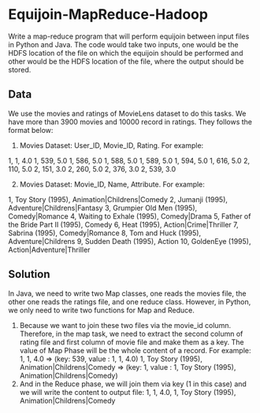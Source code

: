 # Equijoin-MapReduce-Hadoop
Write a map-reduce program that will perform equijoin between input files in Python and Java.
The code would take two inputs, one would be the HDFS location of the file on which the equijoin should be performed and other would be the HDFS location of the file,
where the output should be stored.


## Data
We use the movies and ratings of MovieLens dataset to do this tasks. We have more than 3900 movies and 10000 record in ratings. They follows the format below:

1. Movies Dataset: User_ID, Movie_ID, Rating. For example:

1, 1, 4.0
1, 539, 5.0
1, 586, 5.0
1, 588, 5.0
1, 589, 5.0
1, 594, 5.0
1, 616, 5.0
2, 110, 5.0
2, 151, 3.0
2, 260, 5.0
2, 376, 3.0
2, 539, 3.0

2. Movies Dataset: Movie_ID, Name, Attribute. For example:

1, Toy Story (1995), Animation|Childrens|Comedy
2, Jumanji (1995), Adventure|Childrens|Fantasy
3, Grumpier Old Men (1995), Comedy|Romance
4, Waiting to Exhale (1995), Comedy|Drama
5, Father of the Bride Part II (1995), Comedy
6, Heat (1995), Action|Crime|Thriller
7, Sabrina (1995), Comedy|Romance
8, Tom and Huck (1995), Adventure|Childrens
9, Sudden Death (1995), Action
10, GoldenEye (1995), Action|Adventure|Thriller

## Solution
In Java, we need to write two Map classes, one reads the movies file, the other one reads the ratings file, and one reduce class. However, in Python, we only need to write two functions for Map and Reduce.

1. Because we want to join these two files via the movie_id column. Therefore, in the map task, we need to extract the second column of rating file and first column of movie file and make them as a key. The value of Map Phase will be the whole content of a record. For example:
1, 1, 4.0 => (key: 539, value : 1, 1, 4.0)
1, Toy Story (1995), Animation|Childrens|Comedy => (key: 1, value : 1, Toy Story (1995), Animation|Childrens|Comedy)
2. And in the Reduce phase, we will join them via key (1 in this case) and we will write the content to output file:
1, 1, 4.0, 1, Toy Story (1995), Animation|Childrens|Comedy
